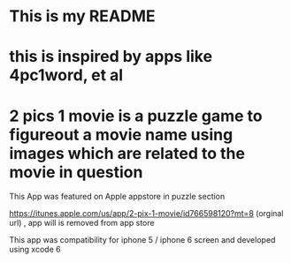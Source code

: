 
# This is my README
# this is inspired by apps like 4pc1word, et al
# 2 pics 1 movie is a puzzle game to figureout a movie name using images which are related to the movie in question 

This App was featured on Apple appstore in puzzle section

https://itunes.apple.com/us/app/2-pix-1-movie/id766598120?mt=8 (orginal url) , app will is removed from app store

This app was compatibility for iphone 5 / iphone 6 screen and developed using xcode 6
